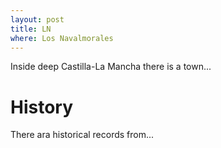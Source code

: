 ```yaml
---
layout: post
title: LN
where: Los Navalmorales
---
```


Inside deep Castilla-La Mancha there is a town...

# History
There ara historical records from...

